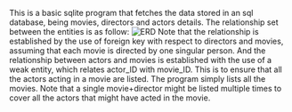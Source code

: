 This is a basic sqlite program that fetches the data stored in an sql database, being movies, directors and actors details.
The relationship set between the entities is as follow: 
![ERD](https://user-images.githubusercontent.com/84664682/168487827-0dc74e56-4cb0-4d80-9afe-aad5e923bef8.jpg)
Note that the relationship is established by the use of foreign key with respect to directors and movies, assuming that each movie is directed by one singular person.
And the relationship between actors and movies is established with the use of a weak entity, which relates actor_ID with movie_ID. This is to ensure that all the actors acting in a movie are listed.
The program simply lists all the movies. Note that a single movie+director might be listed multiple times to cover all the actors that might have acted in the movie.
